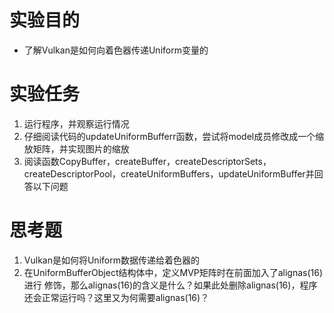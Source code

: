 # **实验目的**

- 了解Vulkan是如何向着色器传递Uniform变量的

# **实验任务**

1. 运行程序，并观察运行情况
2. 仔细阅读代码的updateUniformBufferr函数，尝试将model成员修改成一个缩放矩阵，并实现图片的缩放
3. 阅读函数CopyBuffer，createBuffer，createDescriptorSets，createDescriptorPool，createUniformBuffers，updateUniformBuffer并回答以下问题

# **思考题**

1. Vulkan是如何将Uniform数据传递给着色器的
2. 在UniformBufferObject结构体中，定义MVP矩阵时在前面加入了alignas(16)进行 修饰，那么alignas(16)的含义是什么？如果此处删除alignas(16)，程序还会正常运行吗？这里又为何需要alignas(16)？